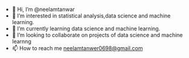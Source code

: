 - 👋 Hi, I’m @neelamtanwar
- 👀 I’m interested in statistical analysis,data science and machine learning.
- 🌱 I’m currently learning data science and machine learning.
- 💞️ I’m looking to collaborate on projects of data science and machine learnng
- 📫 How to reach me neelamtanwer0698@gmail.com

<!---
neelamtanwar/neelamtanwar is a ✨ special ✨ repository because its `README.md` (this file) appears on your GitHub profile.
You can click the Preview link to take a look at your changes.
--->
